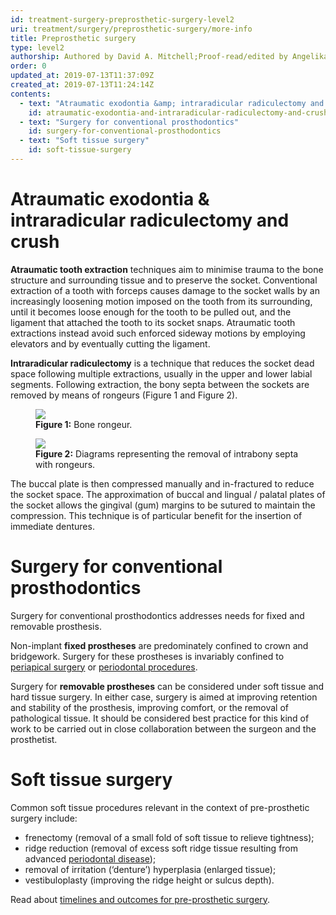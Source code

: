 ```yaml
---
id: treatment-surgery-preprosthetic-surgery-level2
uri: treatment/surgery/preprosthetic-surgery/more-info
title: Preprosthetic surgery
type: level2
authorship: Authored by David A. Mitchell;Proof-read/edited by Angelika Sebald
order: 0
updated_at: 2019-07-13T11:37:09Z
created_at: 2019-07-13T11:24:14Z
contents:
  - text: "Atraumatic exodontia &amp; intraradicular radiculectomy and crush"
    id: atraumatic-exodontia-and-intraradicular-radiculectomy-and-crush
  - text: "Surgery for conventional prosthodontics"
    id: surgery-for-conventional-prosthodontics
  - text: "Soft tissue surgery"
    id: soft-tissue-surgery
---
```


<h1 id="atraumatic-exodontia-and-intraradicular-radiculectomy-and-crush">Atraumatic exodontia &amp; intraradicular radiculectomy and crush</h1>
<p><strong>Atraumatic tooth extraction</strong> techniques aim to
    minimise trauma to the bone structure and surrounding tissue
    and to preserve the socket. Conventional extraction of a
    tooth with forceps causes damage to the socket walls by an
    increasingly loosening motion imposed on the tooth from its
    surrounding, until it becomes loose enough for the tooth
    to be pulled out, and the ligament that attached the tooth
    to its socket snaps. Atraumatic tooth extractions instead
    avoid such enforced sideway motions by employing elevators
    and by eventually cutting the ligament.</p>
<p><strong>Intraradicular radiculectomy</strong> is a technique
    that reduces the socket dead space following multiple extractions,
    usually in the upper and lower labial segments. Following
    extraction, the bony septa between the sockets are removed
    by means of rongeurs (Figure 1 and Figure 2).</p>
<figure><img src="/treatment-surgery-preprosthetic-surgery-level2-figure1.jpg">
    <figcaption><strong>Figure 1:</strong> Bone rongeur.</figcaption>
</figure>
<figure><img src="/treatment-surgery-preprosthetic-surgery-level2-figure2.jpg">
    <figcaption><strong>Figure 2:</strong> Diagrams representing the removal
        of intrabony septa with rongeurs.</figcaption>
</figure>
<p>The buccal plate is then compressed manually and in-fractured
    to reduce the socket space. The approximation of buccal and
    lingual / palatal plates of the socket allows the gingival
    (gum) margins to be sutured to maintain the compression.
    This technique is of particular benefit for the insertion
    of immediate dentures.</p>
<h1 id="surgery-for-conventional-prosthodontics">Surgery for conventional prosthodontics</h1>
<p>Surgery for conventional prosthodontics addresses needs for fixed
    and removable prosthesis.</p>
<p>Non-implant <strong>fixed prostheses</strong> are predominately
    confined to crown and bridgework. Surgery for these prostheses
    is invariably confined to <a href="/treatment/restorative-dentistry/surgical-endodontics">periapical surgery</a>    or <a href="/treatment-rest-detistry-periodontal-level3">periodontal procedures</a>.</p>
<p>Surgery for <strong>removable prostheses</strong> can be considered
    under soft tissue and hard tissue surgery. In either case,
    surgery is aimed at improving retention and stability of
    the prosthesis, improving comfort, or the removal of pathological
    tissue. It should be considered best practice for this kind
    of work to be carried out in close collaboration between
    the surgeon and the prosthetist.</p>
<h1 id="soft-tissue-surgery">Soft tissue surgery</h1>
<p>Common soft tissue procedures relevant in the context of pre-prosthetic
    surgery include:</p>
<ul>
    <li>frenectomy (removal of a small fold of soft tissue to relieve
        tightness);</li>
    <li>ridge reduction (removal of excess soft ridge tissue resulting
        from advanced <a href="/treatment/restorative-dentistry/periodontal/detailed">periodontal disease</a>);</li>
    <li>removal of irritation (‘denture’) hyperplasia (enlarged tissue);</li>
    <li>vestibuloplasty (improving the ridge height or sulcus depth).</li>
</ul>
<aside>
    <p>Read about <a href="/treatment/timelines/preprosthetic-surgery">timelines and outcomes for pre-prosthetic surgery</a>.</p>
</aside>
